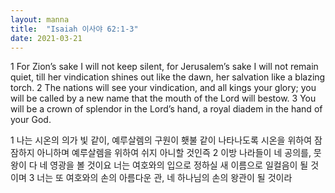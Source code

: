```yaml
---
layout: manna
title:  "Isaiah 이사야 62:1-3"
date: 2021-03-21
---
```

1 For Zion’s sake I will not keep silent, for Jerusalem’s sake I will not remain quiet, till her vindication shines out like the dawn, her salvation like a blazing torch.
2 The nations will see your vindication, and all kings your glory; you will be called by a new name that the mouth of the Lord will bestow.
3 You will be a crown of splendor in the Lord’s hand, a royal diadem in the hand of your God.

1 나는 시온의 의가 빛 같이, 예루살렘의 구원이 횃불 같이 나타나도록 시온을 위하여 잠잠하지 아니하며 예루살렘을 위하여 쉬지 아니할 것인즉
2 이방 나라들이 네 공의를, 뭇 왕이 다 네 영광을 볼 것이요 너는 여호와의 입으로 정하실 새 이름으로 일컬음이 될 것이며
3 너는 또 여호와의 손의 아름다운 관, 네 하나님의 손의 왕관이 될 것이라
